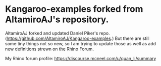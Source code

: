 # Kangaroo-examples forked from AltamiroAJ's repository.

AltamiroAJ forked and updated Daniel Piker's repo.(https://github.com/AltamiroAJ/Kangaroo-examples.)
But there are still some tiny things not so new, so I am trying to update those as well as add new definitions strewn on the Rhino Forum.

My Rhino forum profile:
https://discourse.mcneel.com/u/quan_li/summary

